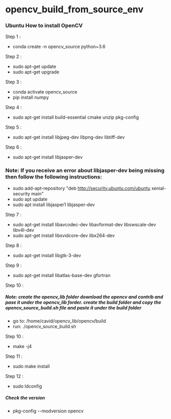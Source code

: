 # opencv_build_from_source_env
### Ubuntu How to install OpenCV

Step 1 : 
- conda create -n opencv_source python=3.6

Step 2 :
- sudo apt-get update
- sudo apt-get upgrade

Step 3 :
- conda activate opencv_source
- pip install numpy

Step 4 :
- sudo apt-get install build-essential cmake unzip pkg-config

Step 5 :
- sudo apt-get install libjpeg-dev libpng-dev libtiff-dev

Step 6 :
- sudo apt-get install libjasper-dev
### Note: If you receive an error about libjasper-dev being missing then follow the following instructions:
- sudo add-apt-repository "deb http://security.ubuntu.com/ubuntu xenial-security main"
- sudo apt update
- sudo apt install libjasper1 libjasper-dev

Step 7 :
- sudo apt-get install libavcodec-dev libavformat-dev libswscale-dev libv4l-dev
- sudo apt-get install libxvidcore-dev libx264-dev

Step 8 :
- sudo apt-get install libgtk-3-dev

Step 9 :
- sudo apt-get install libatlas-base-dev gfortran

Step 10 :
##### Note: create the opencv_lib folder download the opencv and contrib and pase it under the opencv_lib forder. create the build folder and copy the opencv_source_build.sh file and paste it under the build folder
- go to: /home/cavid/opencv_lib/opencv/build  
- run:   ./opencv_source_build.sh 

Step 10 :
- make -j4 

Step 11 :
- sudo make install

Step 12 :
- sudo ldconfig

##### Check the version 
- pkg-config --modversion opencv 





